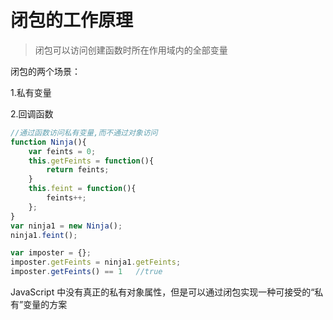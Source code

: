 # 闭包的工作原理

> 闭包可以访问创建函数时所在作用域内的全部变量



闭包的两个场景：

1.私有变量

2.回调函数



```javascript
//通过函数访问私有变量,而不通过对象访问
function Ninja(){
    var feints = 0;
    this.getFeints = function(){
        return feints;
    }
    this.feint = function(){
        feints++;
    };
}
var ninja1 = new Ninja();
ninja1.feint();

var imposter = {};
imposter.getFeints = ninja1.getFeints;
imposter.getFeints() == 1   //true
```

JavaScript 中没有真正的私有对象属性，但是可以通过闭包实现一种可接受的“私有”变量的方案











































